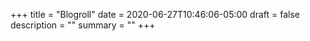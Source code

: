 +++
title = "Blogroll"
date = 2020-06-27T10:46:06-05:00
draft = false
description = ""
summary = ""
+++